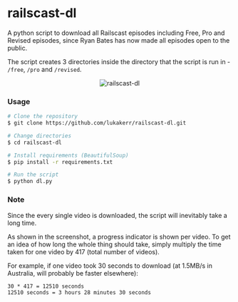 # railscast-dl

A python script to download all Railscast episodes including Free, Pro and Revised episodes, since Ryan Bates has now made all episodes open to the public.

The script creates 3 directories inside the directory that the script is run in - `/free`, `/pro` and `/revised`. 

<div style="text-align:center">
  <img src="https://i.imgur.com/PNN7WtF.png" alt="railscast-dl">
</div>

### Usage

```bash
# Clone the repository
$ git clone https://github.com/lukakerr/railscast-dl.git

# Change directories
$ cd railscast-dl

# Install requirements (BeautifulSoup)
$ pip install -r requirements.txt

# Run the script
$ python dl.py
```

### Note

Since the every single video is downloaded, the script will inevitably take a long time. 

As shown in the screenshot, a progress indicator is shown per video. To get an idea of how long the whole thing should take, simply multiply the time taken for one video by 417 (total number of videos). 

For example, if one video took 30 seconds to download (at 1.5MB/s in Australia, will probably be faster elsewhere):

```
30 * 417 = 12510 seconds
12510 seconds = 3 hours 28 minutes 30 seconds
```